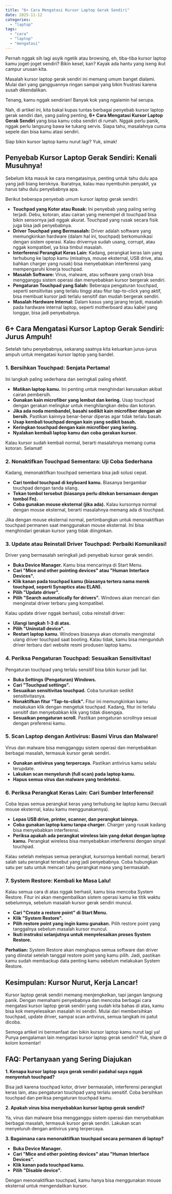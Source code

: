 ```yaml
---
title: "6+ Cara Mengatasi Kursor Laptop Gerak Sendiri"
date: 2025-11-12
categories: 
  - "laptop"
tags: 
  - "cara"
  - "laptop"
  - "mengatasi"
---
```


Pernah nggak sih lagi asyik ngetik atau browsing, eh, tiba-tiba kursor laptop kamu joget-joget sendiri? Bikin kesel, kan? Kayak ada hantu yang iseng ikut campur urusan kita.

Masalah kursor laptop gerak sendiri ini memang umum banget dialami. Mulai dari yang gangguannya ringan sampai yang bikin frustrasi karena susah dikendalikan.

Tenang, kamu nggak sendirian! Banyak kok yang ngalamin hal serupa.

Nah, di artikel ini, kita bakal kupas tuntas berbagai penyebab kursor laptop gerak sendiri dan, yang paling penting, **6+ Cara Mengatasi Kursor Laptop Gerak Sendiri** yang bisa kamu coba sendiri di rumah. Nggak perlu panik, nggak perlu langsung bawa ke tukang servis. Siapa tahu, masalahnya cuma sepele dan bisa kamu atasi sendiri.

Siap bikin kursor laptop kamu nurut lagi? Yuk, simak!

## Penyebab Kursor Laptop Gerak Sendiri: Kenali Musuhnya!

Sebelum kita masuk ke cara mengatasinya, penting untuk tahu dulu apa yang jadi biang keroknya. Ibaratnya, kalau mau nyembuhin penyakit, ya harus tahu dulu penyebabnya apa.

Berikut beberapa penyebab umum kursor laptop gerak sendiri:

- **Touchpad yang Kotor atau Rusak:** Ini penyebab yang paling sering terjadi. Debu, kotoran, atau cairan yang menempel di touchpad bisa bikin sensornya jadi nggak akurat. Touchpad yang rusak secara fisik juga bisa jadi penyebabnya.
- **Driver Touchpad yang Bermasalah:** Driver adalah software yang memungkinkan hardware (dalam hal ini, touchpad) berkomunikasi dengan sistem operasi. Kalau drivernya sudah usang, corrupt, atau nggak kompatibel, ya bisa timbul masalah.
- **Interferensi Perangkat Keras Lain:** Kadang, perangkat keras lain yang terhubung ke laptop kamu (misalnya, mouse eksternal, USB drive, atau bahkan charger yang rusak) bisa menyebabkan interferensi yang mempengaruhi kinerja touchpad.
- **Masalah Software:** Virus, malware, atau software yang crash bisa mengganggu sistem operasi dan menyebabkan kursor bergerak sendiri.
- **Pengaturan Touchpad yang Salah:** Beberapa pengaturan touchpad, seperti sensitivitas yang terlalu tinggi atau fitur tap-to-click yang aktif, bisa membuat kursor jadi terlalu sensitif dan mudah bergerak sendiri.
- **Masalah Hardware Internal:** Dalam kasus yang jarang terjadi, masalah pada hardware internal laptop, seperti motherboard atau kabel yang longgar, bisa jadi penyebabnya.

## 6+ Cara Mengatasi Kursor Laptop Gerak Sendiri: Jurus Ampuh!

Setelah tahu penyebabnya, sekarang saatnya kita keluarkan jurus-jurus ampuh untuk mengatasi kursor laptop yang bandel.

### 1\. Bersihkan Touchpad: Senjata Pertama!

Ini langkah paling sederhana dan seringkali paling efektif.

- **Matikan laptop kamu.** Ini penting untuk menghindari kerusakan akibat cairan pembersih.
- **Gunakan kain microfiber yang lembut dan kering.** Usap touchpad dengan gerakan melingkar untuk menghilangkan debu dan kotoran.
- **Jika ada noda membandel, basahi sedikit kain microfiber dengan air bersih.** Pastikan kainnya benar-benar diperas agar tidak terlalu basah.
- **Usap kembali touchpad dengan kain yang sedikit basah.**
- **Keringkan touchpad dengan kain microfiber yang kering.**
- **Nyalakan kembali laptop kamu dan coba gerakan kursor.**

Kalau kursor sudah kembali normal, berarti masalahnya memang cuma kotoran. Selamat!

### 2\. Nonaktifkan Touchpad Sementara: Uji Coba Sederhana

Kadang, menonaktifkan touchpad sementara bisa jadi solusi cepat.

- **Cari tombol touchpad di keyboard kamu.** Biasanya bergambar touchpad dengan tanda silang.
- **Tekan tombol tersebut (biasanya perlu ditekan bersamaan dengan tombol Fn).**
- **Coba gunakan mouse eksternal (jika ada).** Kalau kursornya normal dengan mouse eksternal, berarti masalahnya memang ada di touchpad.

Jika dengan mouse eksternal normal, pertimbangkan untuk menonaktifkan touchpad permanen saat menggunakan mouse eksternal. Ini bisa menghindari gerakan kursor yang tidak diinginkan.

### 3\. Update atau Reinstall Driver Touchpad: Perbaiki Komunikasi!

Driver yang bermasalah seringkali jadi penyebab kursor gerak sendiri.

- **Buka Device Manager.** Kamu bisa mencarinya di Start Menu.
- **Cari "Mice and other pointing devices" atau "Human Interface Devices".**
- **Klik kanan pada touchpad kamu (biasanya tertera nama merek touchpad, seperti Synaptics atau ELAN).**
- **Pilih "Update driver".**
- **Pilih "Search automatically for drivers".** Windows akan mencari dan menginstal driver terbaru yang kompatibel.

Kalau update driver nggak berhasil, coba reinstall driver:

- **Ulangi langkah 1-3 di atas.**
- **Pilih "Uninstall device".**
- **Restart laptop kamu.** Windows biasanya akan otomatis menginstal ulang driver touchpad saat booting. Kalau tidak, kamu bisa mengunduh driver terbaru dari website resmi produsen laptop kamu.

### 4\. Periksa Pengaturan Touchpad: Sesuaikan Sensitivitas!

Pengaturan touchpad yang terlalu sensitif bisa bikin kursor jadi liar.

- **Buka Settings (Pengaturan) Windows.**
- **Cari "Touchpad settings".**
- **Sesuaikan sensitivitas touchpad.** Coba turunkan sedikit sensitivitasnya.
- **Nonaktifkan fitur "Tap-to-click".** Fitur ini memungkinkan kamu melakukan klik dengan mengetuk touchpad. Kadang, fitur ini terlalu sensitif dan menyebabkan klik yang tidak disengaja.
- **Sesuaikan pengaturan scroll.** Pastikan pengaturan scrollnya sesuai dengan preferensi kamu.

### 5\. Scan Laptop dengan Antivirus: Basmi Virus dan Malware!

Virus dan malware bisa mengganggu sistem operasi dan menyebabkan berbagai masalah, termasuk kursor gerak sendiri.

- **Gunakan antivirus yang terpercaya.** Pastikan antivirus kamu selalu terupdate.
- **Lakukan scan menyeluruh (full scan) pada laptop kamu.**
- **Hapus semua virus dan malware yang terdeteksi.**

### 6\. Periksa Perangkat Keras Lain: Cari Sumber Interferensi!

Coba lepas semua perangkat keras yang terhubung ke laptop kamu (kecuali mouse eksternal, kalau kamu menggunakannya).

- **Lepas USB drive, printer, scanner, dan perangkat lainnya.**
- **Coba gunakan laptop kamu tanpa charger.** Charger yang rusak kadang bisa menyebabkan interferensi.
- **Periksa apakah ada perangkat wireless lain yang dekat dengan laptop kamu.** Perangkat wireless bisa menyebabkan interferensi dengan sinyal touchpad.

Kalau setelah melepas semua perangkat, kursornya kembali normal, berarti salah satu perangkat tersebut yang jadi penyebabnya. Coba hubungkan satu per satu untuk mencari tahu perangkat mana yang bermasalah.

### 7\. System Restore: Kembali ke Masa Lalu!

Kalau semua cara di atas nggak berhasil, kamu bisa mencoba System Restore. Fitur ini akan mengembalikan sistem operasi kamu ke titik waktu sebelumnya, sebelum masalah kursor gerak sendiri muncul.

- **Cari "Create a restore point" di Start Menu.**
- **Klik "System Restore".**
- **Pilih restore point yang ingin kamu gunakan.** Pilih restore point yang tanggalnya sebelum masalah kursor muncul.
- **Ikuti instruksi selanjutnya untuk menyelesaikan proses System Restore.**

**Perhatian:** System Restore akan menghapus semua software dan driver yang diinstal setelah tanggal restore point yang kamu pilih. Jadi, pastikan kamu sudah membackup data penting kamu sebelum melakukan System Restore.

## Kesimpulan: Kursor Nurut, Kerja Lancar!

Kursor laptop gerak sendiri memang menjengkelkan, tapi jangan langsung panik. Dengan memahami penyebabnya dan mencoba berbagai cara mengatasi kursor laptop gerak sendiri yang sudah kita bahas di atas, kamu bisa kok menyelesaikan masalah ini sendiri. Mulai dari membersihkan touchpad, update driver, sampai scan antivirus, semua langkah ini patut dicoba.

Semoga artikel ini bermanfaat dan bikin kursor laptop kamu nurut lagi ya! Punya pengalaman lain mengatasi kursor laptop gerak sendiri? Yuk, share di kolom komentar!

## FAQ: Pertanyaan yang Sering Diajukan

**1\. Kenapa kursor laptop saya gerak sendiri padahal saya nggak menyentuh touchpad?**

Bisa jadi karena touchpad kotor, driver bermasalah, interferensi perangkat keras lain, atau pengaturan touchpad yang terlalu sensitif. Coba bersihkan touchpad dan periksa pengaturan touchpad kamu.

**2\. Apakah virus bisa menyebabkan kursor laptop gerak sendiri?**

Ya, virus dan malware bisa mengganggu sistem operasi dan menyebabkan berbagai masalah, termasuk kursor gerak sendiri. Lakukan scan menyeluruh dengan antivirus yang terpercaya.

**3\. Bagaimana cara menonaktifkan touchpad secara permanen di laptop?**

- **Buka Device Manager.**
- **Cari "Mice and other pointing devices" atau "Human Interface Devices".**
- **Klik kanan pada touchpad kamu.**
- **Pilih "Disable device".**

Dengan menonaktifkan touchpad, kamu hanya bisa menggunakan mouse eksternal untuk mengendalikan kursor.

